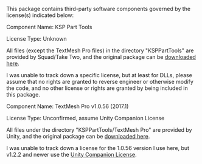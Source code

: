 
This package contains third-party software components governed by the license(s) indicated below:

Component Name: KSP Part Tools

License Type: Unknown

All files (except the TextMesh Pro files) in the directory "KSPPartTools" are provided by Squad/Take Two, and the original package can be [downloaded here](https://forum.kerbalspaceprogram.com/index.php?/topic/160487-parttools-updated/). 

I was unable to track down a specific license, but at least for DLLs, please assume that no rights are granted to reverse engineer or otherwise modify the code, and no other license or rights are granted by being included in this package.

Component Name: TextMesh Pro v1.0.56 (2017.1)

License Type: Unconfirmed, assume Unity Companion License

All files under the directory "KSPPartTools/TextMesh Pro" are provided by Unity, and the original package can be [downloaded here](https://forum.unity.com/threads/useful-information-download-links.458634/#post-3304434). 

I was unable to track down a license for the 1.0.56 version I use here, but v1.2.2 and newer use the [Unity Companion License](http://www.unity3d.com/legal/licenses/Unity_Companion_License).



